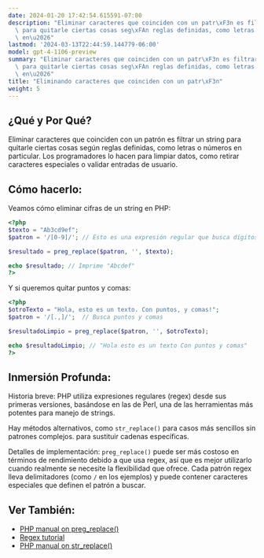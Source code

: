 ```yaml
---
date: 2024-01-20 17:42:54.615591-07:00
description: "Eliminar caracteres que coinciden con un patr\xF3n es filtrar un string\
  \ para quitarle ciertas cosas seg\xFAn reglas definidas, como letras o n\xFAmeros\
  \ en\u2026"
lastmod: '2024-03-13T22:44:59.144779-06:00'
model: gpt-4-1106-preview
summary: "Eliminar caracteres que coinciden con un patr\xF3n es filtrar un string\
  \ para quitarle ciertas cosas seg\xFAn reglas definidas, como letras o n\xFAmeros\
  \ en\u2026"
title: "Eliminando caracteres que coinciden con un patr\xF3n"
weight: 5
---
```


## ¿Qué y Por Qué?

Eliminar caracteres que coinciden con un patrón es filtrar un string para quitarle ciertas cosas según reglas definidas, como letras o números en particular. Los programadores lo hacen para limpiar datos, como retirar caracteres especiales o validar entradas de usuario.

## Cómo hacerlo:

Veamos cómo eliminar cifras de un string en PHP:

```PHP
<?php
$texto = "Ab3cd9ef";
$patron = '/[0-9]/'; // Esto es una expresión regular que busca dígitos

$resultado = preg_replace($patron, '', $texto);

echo $resultado; // Imprime "Abcdef"
?>
```

Y si queremos quitar puntos y comas:

```PHP
<?php
$otroTexto = "Hola, esto es un texto. Con puntos, y comas!";
$patron = '/[.,]/';  // Busca puntos y comas

$resultadoLimpio = preg_replace($patron, '', $otroTexto);

echo $resultadoLimpio; // "Hola esto es un texto Con puntos y comas"
?>
```

## Inmersión Profunda:

Historia breve: PHP utiliza expresiones regulares (regex) desde sus primeras versiones, basándose en las de Perl, una de las herramientas más potentes para manejo de strings. 

Hay métodos alternativos, como `str_replace()` para casos más sencillos sin patrones complejos. para sustituir cadenas específicas.

Detalles de implementación: `preg_replace()` puede ser más costoso en términos de rendimiento debido a que usa regex, así que es mejor utilizarlo cuando realmente se necesite la flexibilidad que ofrece. Cada patrón regex lleva delimitadores (como `/` en los ejemplos) y puede contener caracteres especiales que definen el patrón a buscar.

## Ver También:

- [PHP manual on preg_replace()](https://www.php.net/manual/en/function.preg-replace.php)
- [Regex tutorial](https://www.regular-expressions.info/tutorial.html)
- [PHP manual on str_replace()](https://www.php.net/manual/en/function.str-replace.php)
